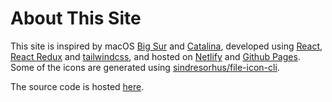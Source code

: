 # About This Site

This site is inspired by macOS [Big Sur](https://www.apple.com/in/macos/big-sur/) and [Catalina](https://www.apple.com/bw/macos/catalina/), developed using [React](https://reactjs.org/), [React Redux](https://react-redux.js.org/) and [tailwindcss](https://tailwindcss.com/), and hosted on [Netlify](https://www.netlify.com/) and [Github Pages](https://pages.github.com/). Some of the icons are generated using [sindresorhus/file-icon-cli](https://github.com/sindresorhus/file-icon-cli).

The source code is hosted [here](https://github.com/ndagelan/imamsec).
